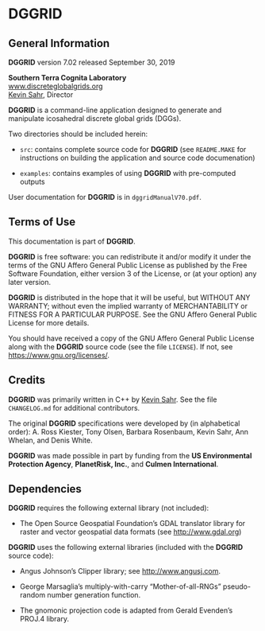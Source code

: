 # __DGGRID__

## General Information

__DGGRID__ version 7.02 released September 30, 2019  

__Southern Terra Cognita Laboratory__  
www.discreteglobalgrids.org  
[Kevin Sahr](https://inside.sou.edu/cs/kevinsahr.html), Director

__DGGRID__ is a command-line application designed to generate and manipulate 
icosahedral discrete global grids (DGGs).

Two directories should be included herein:

- `src`: contains complete source code for __DGGRID__ (see `README.MAKE` for 
     instructions on building the application and source code documenation)

- `examples`: contains examples of using __DGGRID__ with pre-computed outputs

User documentation for __DGGRID__ is in `dggridManualV70.pdf`.

## Terms of Use

This documentation is part of __DGGRID__.

__DGGRID__ is free software: you can redistribute it and/or modify it under the terms of the GNU Affero General Public License as published by the Free Software Foundation, either version 3 of the License, or (at your option) any later version.

__DGGRID__ is distributed in the hope that it will be useful, but WITHOUT ANY WARRANTY; without even the implied warranty of MERCHANTABILITY or FITNESS FOR A PARTICULAR PURPOSE.  See the GNU Affero General Public License for more details.

You should have received a copy of the GNU Affero General Public License along with the __DGGRID__ source code (see the file `LICENSE`).  If not, see <https://www.gnu.org/licenses/>.

## Credits

__DGGRID__ was primarily written in C++ by [Kevin Sahr](https://inside.sou.edu/cs/kevinsahr.html). See the file `CHANGELOG.md` 
for additional contributors. 

The original __DGGRID__ specifications were developed by (in alphabetical order): 
A. Ross Kiester, Tony Olsen, Barbara Rosenbaum, Kevin Sahr, Ann Whelan, and 
Denis White.

__DGGRID__ was made possible in part by funding from the __US Environmental Protection Agency__, __PlanetRisk, Inc.__, and __Culmen International__.

## Dependencies

__DGGRID__ requires the following external library (not included):

- The Open Source Geospatial Foundation’s GDAL translator library for raster and vector geospatial data formats (see http://www.gdal.org)

__DGGRID__ uses the following external libraries (included with the __DGGRID__ source 
code):

- Angus Johnson’s Clipper library; see http://www.angusj.com.

- George Marsaglia’s multiply-with-carry “Mother-of-all-RNGs” pseudo-random number generation function.

- The gnomonic projection code is adapted from Gerald Evenden’s PROJ.4 library.


